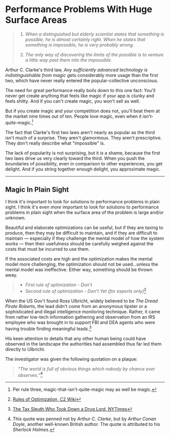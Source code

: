 # Performance Problems With Huge Surface Areas

> 1. _When a distinguished but elderly scientist states that something is possible,
> he is almost certainly right. When he states that something is impossible,
> he is very probably wrong._
>
> 2. _The only way of discovering the limits of the possible is to venture a
> little way past them into the impossible._

Arthur C. Clarke's third law, _Any sufficiently advanced technology is indistinguishable
from magic_ gets considerably more usage than the first two, which have never
really entered the popular-collective unconscious.

The need for great performance really boils down to this one fact:
You'll never get create anything that feels like magic if your app is
clunky and feels shitty. And if you can't create magic, you won't sell as well.

But if you create magic and your competition does not, you'll beat them at the
market nine times out of ten. People love magic, even when it
isn't-quite-magic.[^1]

The fact that Clarke's first two laws aren't nearly as popular as the third
isn't much of a surprise. They aren't glamormous. They aren't prescriptive.
They don't really describe what "impossible" is.

The lack of popularity is not
surprising, but it _is_ a shame, because the first two laws drive us very clearly
toward the third. When you push the boundaries of possibility, even in comparison
to other experiences, you get delight. And if you string together enough delight,
you approximate magic.

---

## Magic In Plain Sight

I think it's important to look for solutions to performance problems
in plain sight. I think it's even _more_ important to look for solutions to
performance problems in plain sight when the surface area of the problem is large
and/or unknown.

Beautiful and elaborate optimizations can be useful, but if they are
taxing to produce, then they may be difficult to maintain, and if they are
difficult to maintain &mdash; especially if they challenge the mental model
of how the system works &mdash; then their usefulness should be carefully
weighed against the costs that must be incurred to use them.

If the associated costs are high and the optimization makes the mental model
more challenging, the optimization should not be used...unless the mental model
was ineffective. Either way, something should be thrown away.

> - _First rule of optimization - Don't_
> - _Second rule of optimization - Don't Yet (for experts only)_[^2]


When the US Gov't found Ross Ulbricht, widely believed to be _The Dread Pirate
Roberts_, the lead didn't come from an anonymous tipster or a sophisticated
and illegal intelligence monitoring technique. Rather, it came from rather
low-tech information gathering and observation from an IRS employee who was
brought in to support FBI and DEA agents who were having trouble finding
meaningful leads.[^3]

His keen attention to details that any other human being could have observed
in the landscape the authorities had assembled thus far led them directly to
Ulbricht.

The investigator was given the following quotation on a plaque:

> _“The world is full of obvious things which nobody by chance ever observes.”_[^4]

[^1]: Per rule three, magic-that-isn't-quite-magic may as well be magic.
[^2]: [Rules of Optimization, C2 Wiki](http://c2.com/cgi/wiki?RulesOfOptimization)
[^3]: [The Tax Sleuth Who Took Down a Drug Lord, NYTimes](http://www.nytimes.com/2015/12/27/business/dealbook/the-unsung-tax-agent-who-put-a-face-on-the-silk-road.html)
[^4]: This quote was penned not by _Arthur C. Clarke_, but by _Arthur Conan Doyle_, another well-known British author. The quote is attributed to his _Sherlock Holmes_.
